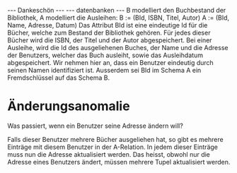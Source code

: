 --- Dankeschön  ---
--- datenbanken ---
B modelliert den Buchbestand der Bibliothek, A modelliert die Ausleihen:
B := (BId, ISBN, Titel, Autor)
A := (BId, Name, Adresse, Datum)
Das Attribut BId ist eine eindeutige Id für die Bücher, welche zum Bestand
der Bibliothek gehören.
Für jedes dieser Bücher wird die ISBN, der Titel und der Autor
abgespeichert.
Bei einer Ausleihe, wird die Id des ausgeliehenen Buches, der Name und die
Adresse der Benutzers, welcher das Buch ausleiht, sowie das Ausleihdatum
abgespeichert.
Wir nehmen hier an, dass ein Benutzer eindeutig durch seinen Namen
identifiziert ist.
Ausserdem sei BId im Schema A ein Fremdschlüssel auf das Schema B.

# Änderungsanomalie

Was passiert, wenn ein Benutzer seine Adresse ändern will?

Falls dieser Benutzer mehrere Bücher ausgeliehen hat, so gibt es mehrere
Einträge mit diesem Benutzer in der A-Relation. In jedem dieser Einträge
muss nun die Adresse aktualisiert werden.
Das heisst, obwohl nur die Adresse eines Benutzers ändert, müssen mehrere
Tupel aktualisiert werden.

